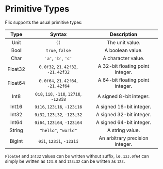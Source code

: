 # Primitive Types

Flix supports the usual primitive types:

| Type    | Syntax                                  | Description                      |
|:-------:|:---------------------------------------:|:--------------------------------:|
| Unit    | `()`                                    | The unit value.                  |
| Bool    | `true`, `false`                         | A boolean value.                 |
| Char    | `'a'`, `'b'`, `'c'`                     | A character value.               |
| Float32 | `0.0f32`, `21.42f32`, `-21.42f32`       | A 32-bit floating point integer. |
| Float64 | `0.0f64`, `21.42f64`, `-21.42f64`       | A 64-bit floating point integer. |
| Int8    | `0i8`, `1i8`, `-1i8`, `127i8`, `-128i8` | A signed 8-bit integer.          |
| Int16   | `0i16`, `123i16`, `-123i16`             | A signed 16-bit integer.         |
| Int32   | `0i32`, `123i32`, `-123i32`             | A signed 32-bit integer.         |
| Int64   | `0i64`, `123i64`, `-123i64`             | A signed 64-bit integer.         |
| String  | `"hello"`, `"world"`                    | A string value.                  |
| BigInt  | `0ii`, `123ii`, `-123ii`                | An arbitrary precision integer.  |

`Float64` and `Int32` values can be
written without suffix, i.e. `123.0f64` can simply be written
as `123.0` and `123i32` can be written as `123`.

